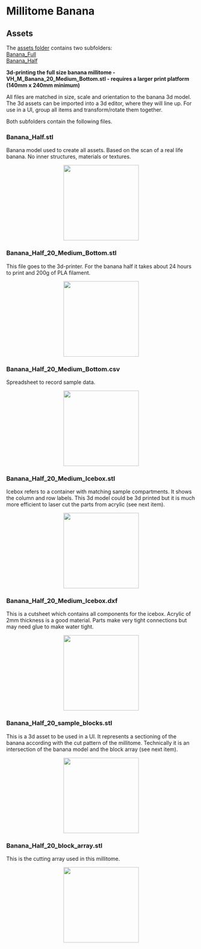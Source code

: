# Millitome Banana

## Assets

The [assets folder](https://github.com/hubmapconsortium/hra-millitome-generator/tree/pbi-banana-ccf/Assets) contains two subfolders:<br> 
[Banana_Full](https://github.com/hubmapconsortium/hra-millitome-generator/tree/pbi-banana-ccf/Assets/VH_Full_Banana)<br>
[Banana_Half](https://github.com/hubmapconsortium/hra-millitome-generator/tree/pbi-banana-ccf/Assets/VH_Half_Banana)<br>

**3d-printing the full size banana millitome - VH_M_Banana_20_Medium_Bottom.stl - requires a larger print platform (140mm x 240mm minimum)**

All files are matched in size, scale and orientation to the banana 3d model. The 3d assets can be imported into a 3d editor, where they will line up. For use in a UI, group all items and transform/rotate them together.

Both subfolders contain the following files. 

### Banana_Half.stl

Banana model used to create all assets. Based on the scan of a real life banana. No inner structures, materials or textures.
<p align="center">
  <img src="images/banana_half.png" width="200">
</p>

### Banana_Half_20_Medium_Bottom.stl

This file goes to the 3d-printer. For the banana half it takes about 24 hours to print and 200g of PLA filament.
<p align="center">
  <img src="images/millitome_stl.png" width="200">
</p>

### Banana_Half_20_Medium_Bottom.csv

Spreadsheet to record sample data.
<p align="center">
  <img src="images/csv_file.png" width="200">
</p>

### Banana_Half_20_Medium_Icebox.stl

Icebox refers to a container with matching sample compartments. It shows the column and row labels. This 3d model could be 3d printed but it is much more efficient to laser cut the parts from acrylic (see next item).
<p align="center">
  <img src="images/icebox_stl.png" width="200">
</p>

### Banana_Half_20_Medium_Icebox.dxf

This is a cutsheet which contains all components for the icebox. Acrylic of 2mm thickness is a good material. Parts make very tight connections but may need glue to make water tight.
<p align="center">
  <img src="images/icebox_cutsheet.png" width="200">
</p>

### Banana_Half_20_sample_blocks.stl

This is a 3d asset to be used in a UI. It represents a sectioning of the banana according with the cut pattern of the millitome. Technically it is an intersection of the banana model and the block array (see next item).
<p align="center">
  <img src="images/sample_blocks.png" width="200">
</p>

### Banana_Half_20_block_array.stl

This is the cutting array used in this millitome. 
<p align="center">
  <img src="images/block_array.png" width="200">
</p>



